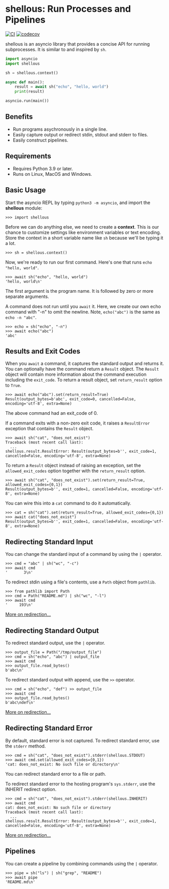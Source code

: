 shellous: Run Processes and Pipelines
=====================================

[![CI](https://github.com/byllyfish/shellous/actions/workflows/ci.yml/badge.svg)](https://github.com/byllyfish/shellous/actions/workflows/ci.yml) [![codecov](https://codecov.io/gh/byllyfish/shellous/branch/main/graph/badge.svg?token=W44NZE89AW)](https://codecov.io/gh/byllyfish/shellous)

shellous is an asyncio library that provides a concise API for running subprocesses. It is 
similar to and inspired by `sh`.

```python
import asyncio
import shellous

sh = shellous.context()

async def main():
    result = await sh("echo", "hello, world")
    print(result)

asyncio.run(main())
```

Benefits
--------

- Run programs asychronously in a single line.
- Easily capture output or redirect stdin, stdout and stderr to files.
- Easily construct pipelines.

Requirements
------------

- Requires Python 3.9 or later.
- Runs on Linux, MacOS and Windows.

Basic Usage
-----------

Start the asyncio REPL by typing `python3 -m asyncio`, and import the **shellous** module:

```python-repl
>>> import shellous
```

Before we can do anything else, we need to create a **context**. This is our chance to customize
settings like environment variables or text encoding. Store the context in a short variable
name like `sh` because we'll be typing it a lot.

```python-repl
>>> sh = shellous.context()
```

Now, we're ready to run our first command. Here's one that runs `echo "hello, world"`.

```python-repl
>>> await sh("echo", "hello, world")
'hello, world\n'
```

The first argument is the program name. It is followed by zero or more separate arguments.

A command does not run until you `await` it. Here, we create our own echo command with "-n"
to omit the newline. Note, `echo("abc")` is the same as `echo -n "abc"`.

```python-repl
>>> echo = sh("echo", "-n")
>>> await echo("abc")
'abc'
```

Results and Exit Codes
----------------------

When you `await` a command, it captures the standard output and returns it. You can optionally have the
command return a `Result` object. The `Result` object will contain more information about the command 
execution including the `exit_code`. To return a result object, set `return_result` option to `True`.

```python-repl
>>> await echo("abc").set(return_result=True)
Result(output_bytes=b'abc', exit_code=0, cancelled=False, encoding='utf-8', extra=None)
```

The above command had an exit_code of 0.

If a command exits with a non-zero exit code, it raises a `ResultError` exception that contains
the `Result` object.

```python-repl
>>> await sh("cat", "does_not_exist")
Traceback (most recent call last):
  ...
shellous.result.ResultError: Result(output_bytes=b'', exit_code=1, cancelled=False, encoding='utf-8', extra=None)
```

To return a `Result` object instead of raising an exception, set the `allowed_exit_codes` option
together with the `return_result` option.

```python-repl
>>> await sh("cat", "does_not_exist").set(return_result=True, allowed_exit_codes={0,1})
Result(output_bytes=b'', exit_code=1, cancelled=False, encoding='utf-8', extra=None)
```

You can wire this into a `cat` command to do it automatically.

```python-repl
>>> cat = sh("cat").set(return_result=True, allowed_exit_codes={0,1})
>>> await cat("does_not_exist")
Result(output_bytes=b'', exit_code=1, cancelled=False, encoding='utf-8', extra=None)
```

Redirecting Standard Input
--------------------------

You can change the standard input of a command by using the `|` operator.

```python-repl
>>> cmd = "abc" | sh("wc", "-c")
>>> await cmd
'       3\n'
```

To redirect stdin using a file's contents, use a `Path` object from `pathlib`.

```python-repl
>>> from pathlib import Path
>>> cmd = Path("README.md") | sh("wc", "-l")
>>> await cmd
'     193\n'
```

[More on redirection...](docs/redirection.md)

Redirecting Standard Output
---------------------------

To redirect standard output, use the `|` operator.

```python-repl
>>> output_file = Path("/tmp/output_file")
>>> cmd = sh("echo", "abc") | output_file
>>> await cmd
>>> output_file.read_bytes()
b'abc\n'
```

To redirect standard output with append, use the `>>` operator.

```python-repl
>>> cmd = sh("echo", "def") >> output_file
>>> await cmd
>>> output_file.read_bytes()
b'abc\ndef\n'
```

[More on redirection...](docs/redirection.md)

Redirecting Standard Error
--------------------------

By default, standard error is not captured. To redirect standard error, use the `stderr`
method.

```python-repl
>>> cmd = sh("cat", "does_not_exist").stderr(shellous.STDOUT)
>>> await cmd.set(allowed_exit_codes={0,1})
'cat: does_not_exist: No such file or directory\n'
```

You can redirect standard error to a file or path. 

To redirect standard error to the hosting program's `sys.stderr`, use the INHERIT redirect
option.

```python-repl
>>> cmd = sh("cat", "does_not_exist").stderr(shellous.INHERIT)
>>> await cmd
cat: does_not_exist: No such file or directory
Traceback (most recent call last):
  ...
shellous.result.ResultError: Result(output_bytes=b'', exit_code=1, cancelled=False, encoding='utf-8', extra=None)
```

[More on redirection...](docs/redirection.md)

Pipelines
---------

You can create a pipeline by combining commands using the `|` operator.

```python-repl
>>> pipe = sh("ls") | sh("grep", "README")
>>> await pipe
'README.md\n'
```
